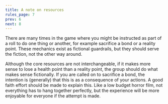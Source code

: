 ```yaml
---
title: A note on resources
rules_page: 7
prev: 6
next: 8
---
```


There are many times in the game where you might be instructed as part of a roll to do one thing or another, for example sacrifice a bond or a reality point. These mechanics exist as fictional guardrails, but they should serve the fiction, not the other way around.

Although the core resources are not interchangeable, if it makes more sense to lose a health point than a reality point, the group should do what makes sense fictionally. If you are called on to sacrifice a bond, the intention is (generally) that this is as a consequence of your actions. A good faith effort should be made to explain this. Like a low budget horror film, not everything has to hang together perfectly, but the experience will be more enjoyable for everyone if the attempt is made.
